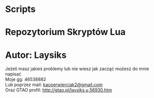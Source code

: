 # Scripts
# Repozytorium Skryptów Lua
# Autor: Laysiks
Jeżeli masz jakieś problemy lub nie wiesz jak zacząć możesz do mnie napisać<br />
Moje gg: 46538882<br />
Lub poprzez mail: kacperwierciak2@gmail.com<br />
Oraz GTAO profil: http://gtao.pl/laysiks,u,56930.htm<br />
